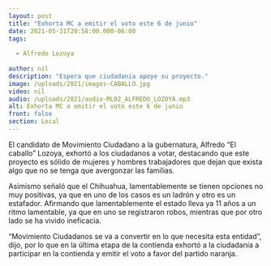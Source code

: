 ```yaml
---
layout: post
title: "Exhorta MC a emitir el voto este 6 de junio"
date: 2021-05-31T20:58:00.000-06:00
tags:
  
  - Alfredo Lozoya
  
author: nil
description: "Espera que ciudadanía apoye su proyecto."
image: /uploads/2021/images-CABALLO.jpg
video: nil
audio: /uploads/2021/audio-ML02_ALFREDO_LOZOYA.mp3
alt: Exhorta MC a emitir el voto este 6 de junio
front: false
section: Local
---
```


El candidato de Movimiento Ciudadano a la gubernatura, Alfredo “El caballo” Lozoya, exhortó a los ciudadanos a votar, destacando que este proyecto es sólido de mujeres y hombres trabajadores que dejan que exista algo que no se tenga que avergonzar las familias.

Asimismo señaló que el Chihuahua, lamentablemente se tienen opciones no muy positivas, ya que en uno de los casos es un ladrón y otro es un estafador. Afirmando que lamentablemente el estado lleva ya 11 años a un ritmo lamentable, ya que en uno se registraron robos, mientras que por otro lado se ha vivido ineficacia.

“Movimiento Ciudadanos se va a convertir en lo que necesita esta entidad”, dijo, por lo que en la última etapa de la contienda exhortó a la ciudadanía a participar en la contienda y emitir el voto a favor del partido naranja.
